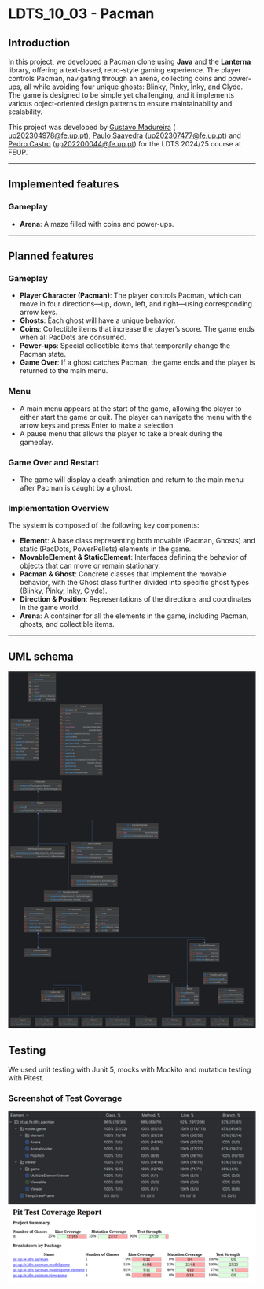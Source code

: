 # LDTS_10_03 - Pacman

## Introduction

In this project, we developed a Pacman clone using **Java** and the **Lanterna** library, offering a text-based,
retro-style gaming experience. The player controls Pacman, navigating through an arena, collecting coins and power-ups,
all while avoiding four unique ghosts: Blinky, Pinky, Inky, and Clyde. The game is designed to be simple yet
challenging, and it implements various object-oriented design patterns to ensure maintainability and scalability.

This project was developed by <a href="https://github.com/GustavoCMadureira">Gustavo Madureira</a> (
up202304978@fe.up.pt), <a href="https://github.com/PauloSaa29">Paulo Saavedra</a> (up202307477@fe.up.pt)
and <a href="https://github.com/peucastro">Pedro Castro</a> (up202200044@fe.up.pt) for the LDTS 2024/25 course at FEUP.

---

## Implemented features

### Gameplay

- **Arena**: A maze filled with coins and power-ups.

---

## Planned features

### **Gameplay**

- **Player Character (Pacman)**: The player controls Pacman, which can move in four directions—up, down, left, and
  right—using corresponding arrow keys.
- **Ghosts**: Each ghost will have a unique behavior.
- **Coins**: Collectible items that increase the player’s score. The game ends when all PacDots are consumed.
- **Power-ups**: Special collectible items that temporarily change the Pacman state.
- **Game Over**: If a ghost catches Pacman, the game ends and the player is returned to the main menu.

### **Menu**

- A main menu appears at the start of the game, allowing the player to either start the game or quit. The player can
  navigate the menu with the arrow keys and press Enter to make a selection.
- A pause menu that allows the player to take a break during the gameplay.

### **Game Over and Restart**

- The game will display a death animation and return to the main menu after Pacman is caught by a ghost.

### **Implementation Overview**

The system is composed of the following key components:

- **Element**: A base class representing both movable (Pacman, Ghosts) and static (PacDots, PowerPellets) elements in
  the game.
- **MovableElement & StaticElement**: Interfaces defining the behavior of objects that can move or remain stationary.
- **Pacman & Ghost**: Concrete classes that implement the movable behavior, with the Ghost class further divided into
  specific ghost types (Blinky, Pinky, Inky, Clyde).
- **Direction & Position**: Representations of the directions and coordinates in the game world.
- **Arena**: A container for all the elements in the game, including Pacman, ghosts, and collectible items.

---

## **UML schema**

![Project structure](/docs/resources/uml/structure.png "UML")

## Testing

We used unit testing with Junit 5, mocks with Mockito and mutation testing with Pitest.

### Screenshot of Test Coverage

![Test coverage](/docs/resources/testing/coverage.png "Coverage")
![Pitest report](/docs/resources/testing/pitest.png "Pitest")